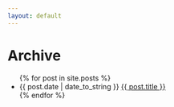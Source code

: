 ```yaml
---
layout: default
---
```


<h1>Archive</h1>

<ul>
{% for post in site.posts %}
  <li>{{ post.date | date_to_string }} <a href='{{ post.url}}'>{{ post.title }}</a></li>
{% endfor %}
</ul>
